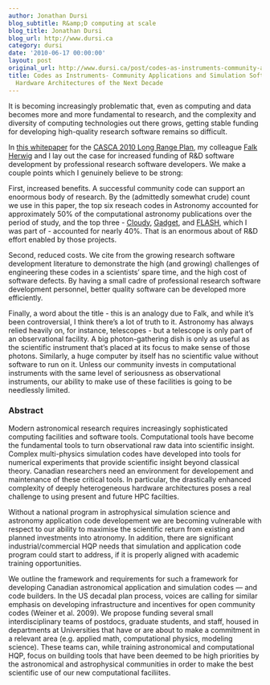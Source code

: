 ```yaml
---
author: Jonathan Dursi
blog_subtitle: R&amp;D computing at scale
blog_title: Jonathan Dursi
blog_url: http://www.dursi.ca
category: dursi
date: '2010-06-17 00:00:00'
layout: post
original_url: http://www.dursi.ca/post/codes-as-instruments-community-applications-and-simulation-software-for-the-hardware-architectures-of-the-next-decade.html
title: Codes as Instruments- Community Applications and Simulation Software for the
  Hardware Architectures of the Next Decade
---
```


<p>It is becoming increasingly problematic that, even as computing and data becomes more and more fundamental to research, and the complexity and diversity of computing technologies out there grows, getting stable funding for developing high-quality research software remains so difficult.</p>

<p>In <a href="https://www.dursi.ca/assets/pdfs/CAI.pdf">this whitepaper</a> for the <a href="http://www.casca.ca/lrp2010/">CASCA 2010 Long Range Plan</a>, my colleague <a href="http://www.astro.uvic.ca/~fherwig/">Falk Herwig</a> and I lay out the case for increased funding of R&amp;D software development by professional research software developers.  We make a couple points which I genuinely believe to be strong:</p>

<p>First, increased benefits. A successful community code can support an enoormous body of research.  By the (admittedly somewhat crude) count we use in this paper, the top six reseach codes in Astronomy accounted for approximately 50% of the computational astronomy publications over the period of study, and the top three - <a href="http://www.nublado.org/">Cloudy</a>, <a href="http://www.mpa-garching.mpg.de/galform/gadget/">Gadget</a>, and <a href="http://www.flash.uchicago.edu/site/">FLASH</a>, which I was part of - accounted for nearly 40%.  That is an enormous about of R&amp;D effort enabled by those projects.</p>

<p>Second, reduced costs. We cite from the growing research software development literature to demonstrate the high (and growing) challenges of engineering these codes in a scientists’ spare time, and the high cost of software defects.  By having a small cadre of professional research software development personnel, better quality software can be developed more efficiently.</p>

<p>Finally, a word about the title - this is an analogy due to Falk, and while it’s been controversial, I think there’s a lot of truth to it.  Astronomy has always relied heavily on, for instance, telescopes - but a telescope is only part of an observational facility.  A big photon-gathering dish is only as useful as the scientific instrument that’s placed at its focus to make sense of those photons.  Similarly, a huge computer by itself has no scientific value without software to run on it.  Unless our community invests in computational instruments with the same level of seriousness as observational instruments, our ability to make use of these facilities is going to be needlessly limited.</p>

<h3 id="abstract">Abstract</h3>

<p>Modern astronomical research requires increasingly sophisticated computing facilities and software tools. Computational tools have become the fundamental tools to turn observational raw data into scientific insight. Complex multi-physics simulation codes have developed into tools for numerical experiments that provide scientific insight beyond classical theory. Canadian researchers need an environment for developement and maintenance of these critical tools. In particular, the drastically enhanced complexity of deeply heterogeneous hardware architectures poses a real challenge to using present and future HPC facilties.</p>

<p>Without a national program in astrophysical simulation science and astronomy application code developement we are becoming vulnerable with respect to our ability to maximise the scientific return from existing and planned investments into atronomy. In addition, there are significant industrial/commercial HQP needs that simulation and application code program could start to address, if it is properly aligned with academic training opportunities.</p>

<p>We outline the framework and requirements for such a framework for developing Canadian astronomical application and simulation codes — and code builders. In the US decadal plan process, voices are calling for similar emphasis on developing infrastructure and incentives for open community codes (Weiner et al. 2009). We propose funding several small interdisciplinary teams of postdocs, graduate students, and staff, housed in departments at Universities that have or are about to make a commitment in a relevant area (e.g. applied math, computational physics, modeling science). These teams can, while training astronomical and computational HQP, focus on building tools that have been deemed to be high priorities by the astronomical and astrophysical communities in order to make the best scientific use of our new computational faciliites.</p>